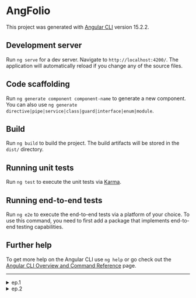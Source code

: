 # AngFolio

This project was generated with [Angular CLI](https://github.com/angular/angular-cli) version 15.2.2.

## Development server

Run `ng serve` for a dev server. Navigate to `http://localhost:4200/`. The application will automatically reload if you change any of the source files.

## Code scaffolding

Run `ng generate component component-name` to generate a new component. You can also use `ng generate directive|pipe|service|class|guard|interface|enum|module`.

## Build

Run `ng build` to build the project. The build artifacts will be stored in the `dist/` directory.

## Running unit tests

Run `ng test` to execute the unit tests via [Karma](https://karma-runner.github.io).

## Running end-to-end tests

Run `ng e2e` to execute the end-to-end tests via a platform of your choice. To use this command, you need to first add a package that implements end-to-end testing capabilities.

## Further help

To get more help on the Angular CLI use `ng help` or go check out the [Angular CLI Overview and Command Reference](https://angular.io/cli) page.

---

<details>

<summary>ep.1</summary>

- init angular app w bootstrap&icons

```js
// disables routing because spa, use scss, current dir (check minimal)
ng new ang-folio --routing=false --style=scss --directory ./ // --minimal

npm i bootstrap
npm install bootstrap-icons
// `src/style.scss`
// when import w @import rule, wc omit file extension
@import "~bootstrap/dist/css/bootstrap.min.css";
@import "~bootstrap-icons/font/bootstrap-icons.css";

```

- add Angular logo [from](https://angular.io/presskit)

- add environments & basic layout

```js
ng generate environments

// add to `app.component.ts`
import { environment } from './../environments/environment';

export class AppComponent {
username = environment.username;
}
```

![Alt text](src/readmeAssets/init-app.png)

- add service, component, interface

```js
ng g s services/github --skip-tests --dry-run ng g c views/person-info --skip-tests --dry-run
ng g i modules/user --dry-run
```

- get user

```js
// `person-info.ts`
export class PersonInfoComponent implements OnInit {
  user$: Observable<IUser> | undefined;

  constructor(private githubService: GithubService) {}

  ngOnInit(): void {
    this.user$ = this.githubService.getUser();
  }
}
```

```html
// `person-info.html`
<div class="card" *ngIf="user$ | async as user">// ... smth</div>
/* The main advantage of the async pipe is that it unsubscribes from the observable automatically when a component is destroyed, avoiding potential memory leaks */
```

![Alt text](src/readmeAssets/person-component.png)

</details>

<details>

<summary>ep.2</summary>

- add comp (user repos listing), interface

```js
ng g c views/panel --skip-tests --dry-run
ng g i modules/repository --dry-run

```

- refactor service URL

```js
export class GithubService {

  private userUrl: string = '';

  constructor(private http: HttpClient) {
    // like this →
    this.userUrl = `${environment.apiUrl}/users/${environment.username}`;
  }

  getUser(): Observable<User> {
    //  →
    return this.http.get<User>(this.userUrl);
  }

  getRepos(): Observable<Repository[]> {
    //  →
    return this.http.get<Repository[]>(this.userUrl + '/repos');
  }
```

- add fetch repos data from API, display w comp (pass data w @ Input)

```js
ng g  c views/repos --skip-tests --dry-run

// `.ts`
export class ReposComponent implements OnInit {
  repos$: Observable<IRepository[]> | undefined;

  constructor(private githubService: GithubService) {}

  ngOnInit(): void {
    this.repos$ = this.githubService
      .getRepos()
      .pipe(map((repos) => repos.filter((repo) => !repo.fork)));
    console.log(this.repos$.forEach((el) => console.log('el>>', el)));
  }
}
```

![Alt text](src/readmeAssets/repos-comp.png)

</details>
